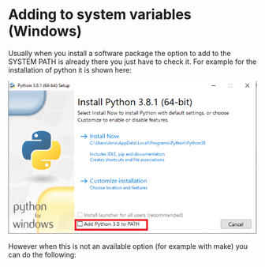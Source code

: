 # Adding to system variables (Windows)

Usually when you install a software package the option to add to the SYSTEM PATH is already there you just have to check it. For example for the installation of python it is shown here:

![alt text](Images/pythonPath.png "Python add to path example")

However when this is not an available option (for example with make) you can do the following:
